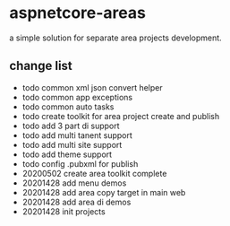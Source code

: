 # aspnetcore-areas

a simple solution for separate area projects development.

## change list

- todo common xml json convert helper
- todo common app exceptions
- todo common auto tasks
- todo create toolkit for area project create and publish 
- todo add 3 part di support
- todo add multi tanent support
- todo add multi site support
- todo add theme support
- todo config .pubxml for publish
- 20200502 create area toolkit complete
- 20201428 add menu demos
- 20201428 add area copy target in main web
- 20201428 add area di demos
- 20201428 init projects